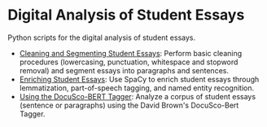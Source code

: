 # Digital Analysis of Student Essays
Python scripts for the digital analysis of student essays. 
* [Cleaning and Segmenting Student Essays](https://github.com/mkane968/Digital-Analysis-of-Student-Essays/blob/main/notebooks/Cleaning_and_Segmenting_Student_Essays.ipynb): Perform basic cleaning procedures (lowercasing, punctuation, whitespace and stopword removal) and segment essays into paragraphs and sentences.
* [Enriching Student Essays](https://github.com/mkane968/Digital-Analysis-of-Student-Essays/blob/main/notebooks/Enriching%20Student%20Essays.ipynb): Use SpaCy to enrich student essays through lemmatization, part-of-speech tagging, and named entity recognition.
* [Using the DocuSco-BERT Tagger](https://github.com/mkane968/Digital-Analysis-of-Student-Essays/blob/main/notebooks/Using%20the%20DocuSco-BERT%20Tagger.ipynb): Analyze a corpus of student essays (sentence or paragraphs) using the David Brown's DocuSco-Bert Tagger.

